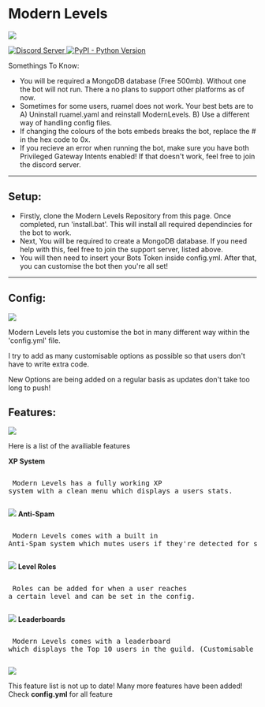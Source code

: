 # Modern Levels
![](https://cdn.discordapp.com/attachments/812895798496591882/825329818148274186/MODERN_LEVELS.png)
<p align="left">
  <a href="https://discord.gg/HwJhy88aGm">
    <img src="https://discordapp.com/api/guilds/809362745354354688/widget.png?style=shield" alt="Discord Server">
  <a href="https://www.python.org/downloads/">
    <img alt="PyPI - Python Version" src="https://img.shields.io/pypi/pyversions/Red-Discordbot">
  </a>
</p

## Somethings To Know:
- You will be required a MongoDB database (Free 500mb). Without one the bot will not run. There a no plans to support other platforms as of now.
- Sometimes for some users, ruamel does not work. Your best bets are to A) Uninstall ruamel.yaml and reinstall ModernLevels. B) Use a different way of handling config files.
- If changing the colours of the bots embeds breaks the bot, replace the # in the hex code to 0x.
- If you recieve an error when running the bot, make sure you have both Privileged Gateway Intents enabled! If that doesn't work, feel free to join the discord server.

---------------
## Setup:

- Firstly, clone the Modern Levels Repository from this page. Once completed, run 'install.bat'. This will install all required dependincies for the bot to work.
- Next, You will be required to create a MongoDB database. If you need help with this, feel free to join the support server, listed above.
- You will then need to insert your Bots Token inside config.yml. After that, you can customise the bot then you're all set!
- ---------------


## Config:
![](https://cdn.discordapp.com/attachments/812895798496591882/825330391358767144/MODERN_LEVELS_1.png)
<p> Modern Levels lets you customise the bot in many different way within the 'config.yml' file. </p
<p> I try to add as many customisable options as possible so that users don't have to write extra code. </p>
<p> New Options are being added on a regular basis as updates don't take too long to push! </p>

## Features:
![](https://cdn.discordapp.com/attachments/809363224663031829/809688654301757460/MOSHED-2021-2-12-7-33-24.gif)

<p> Here is a list of the availiable features </p>

<b> XP System </b> 
	 <pre><p> Modern Levels has a fully working XP system with a clean menu which displays a users stats. </p></pre>
	 ![](https://cdn.discordapp.com/attachments/812895798496591882/823428736480313346/ryann_rank.png)
<b> Anti-Spam </b> 
	 <pre><p> Modern Levels comes with a built in Anti-Spam system which mutes users if they're detected for spamming. </p></pre>
	 ![](https://cdn.discordapp.com/attachments/812895798496591882/823429278229463040/unknown.png)
<b> Level Roles </b> 
	 <pre><p> Roles can be added for when a user reaches a certain level and can be set in the config. </p></pre>
	 ![](https://cdn.discordapp.com/attachments/809363224663031829/810070090607099954/unknown.png)
<b> Leaderboards </b> 
	 <pre><p> Modern Levels comes with a leaderboard which displays the Top 10 users in the guild. (Customisable in config) </p></pre>
	 ![](https://cdn.discordapp.com/attachments/812895798496591882/821614937436192788/unknown.png)
	 
<p> This feature list is not up to date! Many more features have been added! Check <b>config.yml</b> for all feature
